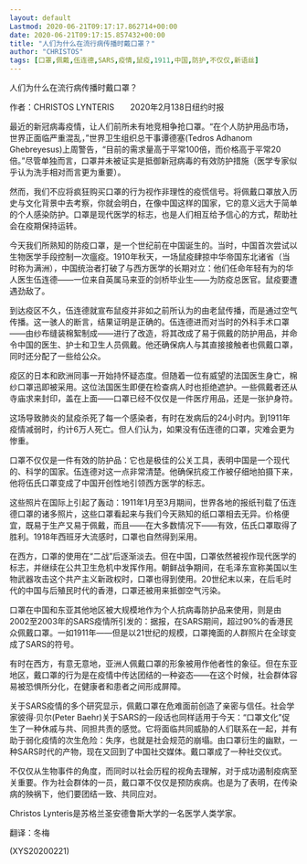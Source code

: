```yaml
---
layout: default
Lastmod: 2020-06-21T09:17:17.862714+00:00
date: 2020-06-21T09:17:15.857432+00:00
title: "人们为什么在流行病传播时戴口罩？"
author: "CHRISTOS"
tags: [口罩,佩戴,伍连德,SARS,疫情,鼠疫,1911,中国,防护,不仅仅,新语丝]
---
```


人们为什么在流行病传播时戴口罩？

作者：CHRISTOS LYNTERIS　　2020年2月138日纽约时报

最近的新冠病毒疫情，让人们前所未有地竞相争抢口罩。“在个人防护用品市场，世界正面临严重混乱，”世界卫生组织总干事谭德塞(Tedros Adhanom Ghebreyesus)上周警告，“目前的需求量高于平常100倍，而价格高于平常20倍。”尽管单独而言，口罩并未被证实是抵御新冠病毒的有效防护措施（医学专家似乎认为洗手相对而言更为重要）。

然而，我们不应将疯狂购买口罩的行为视作非理性的疫慌信号。将佩戴口罩放入历史与文化背景中去考察，你就会明白，在像中国这样的国家，它的意义远大于简单的个人感染防护。口罩是现代医学的标志，也是人们相互给予信心的方式，帮助社会在疫期保持运转。

今天我们所熟知的防疫口罩，是一个世纪前在中国诞生的。当时，中国首次尝试以生物医学手段控制一次瘟疫。1910年秋天，一场鼠疫肆掠中华帝国东北诸省（当时称为满洲），中国统治者打破了与西方医学的长期对立：他们任命年轻有为的华人医生伍连德——一位来自英属马来亚的剑桥毕业生——为防疫总医官。鼠疫要遭遇劲敌了。

到达疫区不久，伍连德就宣布鼠疫并非如之前所认为的由老鼠传播，而是通过空气传播。这一骇人的断言，结果证明是正确的。伍连德进而对当时的外科手术口罩——由纱布缝装棉絮制成——进行了改造，将其改成了易于佩戴的防护用品，并命令中国的医生、护士和卫生人员佩戴。他还确保病人与其直接接触者也佩戴口罩，同时还分配了一些给公众。

疫区的日本和欧洲同事一开始持怀疑态度。但随着一位有威望的法国医生身亡，棉纱口罩迅即被采用。这位法国医生即便在检查病人时也拒绝遮护。一些佩戴者还从寺庙求来封印，盖在上面——口罩已经不仅仅是一件医疗用品，还是一张护身符。

这场导致肺炎的鼠疫杀死了每一个感染者，有时在发病后的24小时内。到1911年疫情减弱时，约计6万人死亡。但人们认为，如果没有伍连德的口罩，灾难会更为惨重。

口罩不仅仅是一件有效的防护品：它也是极佳的公关工具，表明中国是一个现代的、科学的国家。伍连德对这一点非常清楚。他确保抗疫工作被仔细地拍摄下来，他将伍氏口罩变成了中国开创性地引领西方医学的标志。

这些照片在国际上引起了轰动：1911年1月至3月期间，世界各地的报纸刊载了伍连德口罩的诸多照片，这些口罩看起来与我们今天熟知的纸口罩相去无异。价格便宜，既易于生产又易于佩戴，而且——在大多数情况下——有效，伍氏口罩取得了胜利。1918年西班牙大流感时，口罩也自然得到采用。

在西方，口罩的使用在“二战”后逐渐淡去。但在中国，口罩依然被视作现代医学的标志，并继续在公共卫生危机中发挥作用。朝鲜战争期间，在毛泽东宣称美国以生物武器攻击这个共产主义新政权时，口罩也得到使用。20世纪末以来，在后毛时代的中国与后殖民时代的香港，口罩还被用来抵御空气污染。

口罩在中国和东亚其他地区被大规模地作为个人抗病毒防护品来使用，则是由2002至2003年的SARS疫情所引发的：据报，在SARS期间，超过90%的香港民众佩戴口罩。一如1911年——但是以21世纪的规模，口罩掩面的人群照片在全球变成了SARS的符号。

有时在西方，有意无意地，亚洲人佩戴口罩的形象被用作他者性的象征。但在东亚地区，戴口罩的行为是在疫情中传达团结的一种姿态——在这个时候，社会群体容易被恐惧所分化，在健康者和患者之间形成屏障。

关于SARS疫情的多个研究显示，佩戴口罩在危难面前创造了亲密与信任。社会学家彼得·贝尔(Peter Baehr)关于SARS的一段话也同样适用于今天：“口罩文化”促生了一种休戚与共、同担共责的感觉。它将面临共同威胁的人们联系在一起，并有助于弱化疫情的次生危险：失序，也就是社会规范的崩塌。由口罩衍生的幽默，一种SARS时代的产物，现在又回到了中国社交媒体。戴口罩成了一种社交仪式。

不仅仅从生物事件的角度，而同时以社会历程的视角去理解，对于成功遏制疫病至关重要。作为社会群体的一员，戴口罩不仅仅是预防疾病。也是为了表明，在传染病的殃祸下，他们要团结一致、共同应对。

Christos Lynteris是苏格兰圣安德鲁斯大学的一名医学人类学家。

翻译：冬梅

(XYS20200221)

